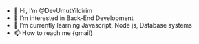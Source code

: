 - 👋 Hi, I’m @DevUmutYildirim
- 👀 I’m interested in Back-End Development
- 🌱 I’m currently learning Javascript, Node js, Database systems
- 📫 How to reach me {gmail}


